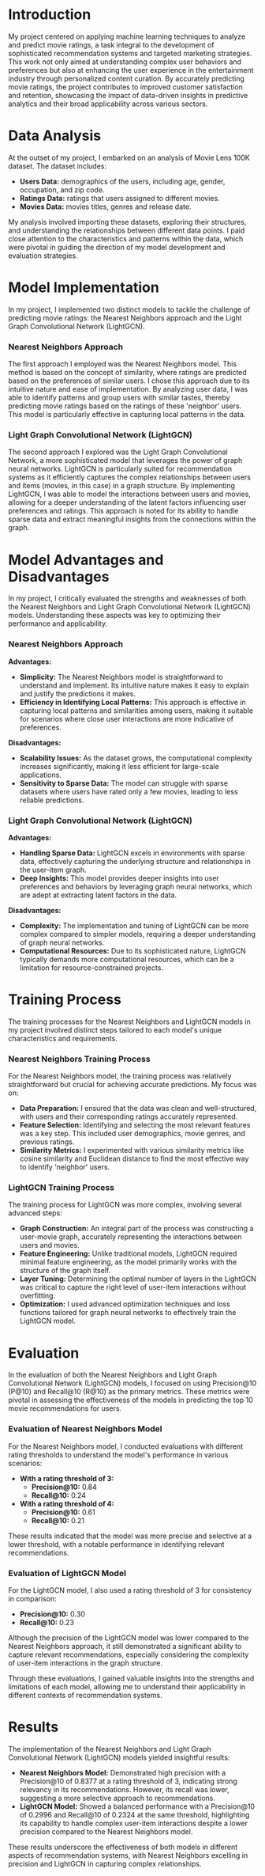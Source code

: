 # Introduction

My project centered on applying machine learning techniques to analyze and predict movie ratings, a task integral to the development of sophisticated recommendation systems and targeted marketing strategies. This work not only aimed at understanding complex user behaviors and preferences but also at enhancing the user experience in the entertainment industry through personalized content curation. By accurately predicting movie ratings, the project contributes to improved customer satisfaction and retention, showcasing the impact of data-driven insights in predictive analytics and their broad applicability across various sectors.

# Data Analysis

At the outset of my project, I embarked on an analysis of Movie Lens 100K dataset. The dataset includes:

* **Users Data:** demographics of the users, including age, gender, occupation, and zip code.
* **Ratings Data:** ratings that users assigned to different movies.
* **Movies Data:** movies titles, genres and release date.

My analysis involved importing these datasets, exploring their structures, and understanding the relationships between different data points. I paid close attention to the characteristics and patterns within the data, which were pivotal in guiding the direction of my model development and evaluation strategies.

# Model Implementation

In my project, I implemented two distinct models to tackle the challenge of predicting movie ratings: the Nearest Neighbors approach and the Light Graph Convolutional Network (LightGCN).

### Nearest Neighbors Approach

The first approach I employed was the Nearest Neighbors model. This method is based on the concept of similarity, where ratings are predicted based on the preferences of similar users. I chose this approach due to its intuitive nature and ease of implementation. By analyzing user data, I was able to identify patterns and group users with similar tastes, thereby predicting movie ratings based on the ratings of these 'neighbor' users. This model is particularly effective in capturing local patterns in the data.

### Light Graph Convolutional Network (LightGCN)

The second approach I explored was the Light Graph Convolutional Network, a more sophisticated model that leverages the power of graph neural networks. LightGCN is particularly suited for recommendation systems as it efficiently captures the complex relationships between users and items (movies, in this case) in a graph structure. By implementing LightGCN, I was able to model the interactions between users and movies, allowing for a deeper understanding of the latent factors influencing user preferences and ratings. This approach is noted for its ability to handle sparse data and extract meaningful insights from the connections within the graph.

# Model Advantages and Disadvantages

In my project, I critically evaluated the strengths and weaknesses of both the Nearest Neighbors and Light Graph Convolutional Network (LightGCN) models. Understanding these aspects was key to optimizing their performance and applicability.

### Nearest Neighbors Approach

**Advantages:**

* **Simplicity:** The Nearest Neighbors model is straightforward to understand and implement. Its intuitive nature makes it easy to explain and justify the predictions it makes.
* **Efficiency in Identifying Local Patterns:** This approach is effective in capturing local patterns and similarities among users, making it suitable for scenarios where close user interactions are more indicative of preferences.

**Disadvantages:**

* **Scalability Issues:** As the dataset grows, the computational complexity increases significantly, making it less efficient for large-scale applications.
* **Sensitivity to Sparse Data:** The model can struggle with sparse datasets where users have rated only a few movies, leading to less reliable predictions.

### Light Graph Convolutional Network (LightGCN)

**Advantages:**

* **Handling Sparse Data:** LightGCN excels in environments with sparse data, effectively capturing the underlying structure and relationships in the user-item graph.
* **Deep Insights:** This model provides deeper insights into user preferences and behaviors by leveraging graph neural networks, which are adept at extracting latent factors in the data.

**Disadvantages:**

* **Complexity:** The implementation and tuning of LightGCN can be more complex compared to simpler models, requiring a deeper understanding of graph neural networks.
* **Computational Resources:** Due to its sophisticated nature, LightGCN typically demands more computational resources, which can be a limitation for resource-constrained projects.

# Training Process

The training processes for the Nearest Neighbors and LightGCN models in my project involved distinct steps tailored to each model's unique characteristics and requirements.

### Nearest Neighbors Training Process

For the Nearest Neighbors model, the training process was relatively straightforward but crucial for achieving accurate predictions. My focus was on:

* **Data Preparation:** I ensured that the data was clean and well-structured, with users and their corresponding ratings accurately represented.
* **Feature Selection:** Identifying and selecting the most relevant features was a key step. This included user demographics, movie genres, and previous ratings.
* **Similarity Metrics:** I experimented with various similarity metrics like cosine similarity and Euclidean distance to find the most effective way to identify 'neighbor' users.

### LightGCN Training Process

The training process for LightGCN was more complex, involving several advanced steps:

* **Graph Construction:** An integral part of the process was constructing a user-movie graph, accurately representing the interactions between users and movies.
* **Feature Engineering:** Unlike traditional models, LightGCN required minimal feature engineering, as the model primarily works with the structure of the graph itself.
* **Layer Tuning:** Determining the optimal number of layers in the LightGCN was critical to capture the right level of user-item interactions without overfitting.
* **Optimization:** I used advanced optimization techniques and loss functions tailored for graph neural networks to effectively train the LightGCN model.

# Evaluation

In the evaluation of both the Nearest Neighbors and Light Graph Convolutional Network (LightGCN) models, I focused on using Precision@10 (P@10) and Recall@10 (R@10) as the primary metrics. These metrics were pivotal in assessing the effectiveness of the models in predicting the top 10 movie recommendations for users.

### Evaluation of Nearest Neighbors Model

For the Nearest Neighbors model, I conducted evaluations with different rating thresholds to understand the model's performance in various scenarios:

* **With a rating threshold of 3:**
  * **Precision@10:** 0.84
  * **Recall@10:** 0.24
* **With a rating threshold of 4:**
  * **Precision@10:** 0.61
  * **Recall@10:** 0.21

These results indicated that the model was more precise and selective at a lower threshold, with a notable performance in identifying relevant recommendations.

### Evaluation of LightGCN Model

For the LightGCN model, I also used a rating threshold of 3 for consistency in comparison:

* **Precision@10:** 0.30
* **Recall@10:** 0.23

Although the precision of the LightGCN model was lower compared to the Nearest Neighbors approach, it still demonstrated a significant ability to capture relevant recommendations, especially considering the complexity of user-item interactions in the graph structure.

Through these evaluations, I gained valuable insights into the strengths and limitations of each model, allowing me to understand their applicability in different contexts of recommendation systems.

# Results

The implementation of the Nearest Neighbors and Light Graph Convolutional Network (LightGCN) models yielded insightful results:

* **Nearest Neighbors Model:** Demonstrated high precision with a Precision@10 of 0.8377 at a rating threshold of 3, indicating strong relevancy in its recommendations. However, its recall was lower, suggesting a more selective approach to recommendations.
* **LightGCN Model:** Showed a balanced performance with a Precision@10 of 0.2996 and Recall@10 of 0.2324 at the same threshold, highlighting its capability to handle complex user-item interactions despite a lower precision compared to the Nearest Neighbors model.

These results underscore the effectiveness of both models in different aspects of recommendation systems, with Nearest Neighbors excelling in precision and LightGCN in capturing complex relationships.

